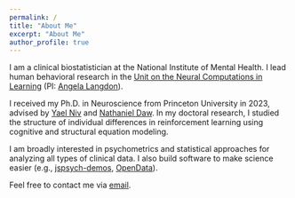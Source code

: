```yaml
---
permalink: /
title: "About Me"
excerpt: "About Me"
author_profile: true
---
```


I am a clinical biostatistician at the National Institute of Mental Health. I lead human behavioral research in the [Unit on the Neural Computations in Learning](https://www.nimh.nih.gov/research/research-conducted-at-nimh/principal-investigators/angela-langdon-phd) (PI: [Angela Langdon](https://ajlangdon.github.io/)).

I received my Ph.D. in Neuroscience from Princeton University in 2023, advised by [Yael Niv](https://nivlab.princeton.edu/) and [Nathaniel Daw](https://dawlab.princeton.edu/). In my doctoral research, I studied the structure of individual differences in reinforcement learning using cognitive and structural equation modeling.

I am broadly interested in psychometrics and statistical approaches for analyzing all types of clinical data. I also build software to make science easier (e.g., [jspsych-demos](https://nivlab.github.io/jspsych-demos), [OpenData](https://nivlab.github.io/opendata)).

Feel free to contact me via [email](mailto:szorowi1@gmail.com).

